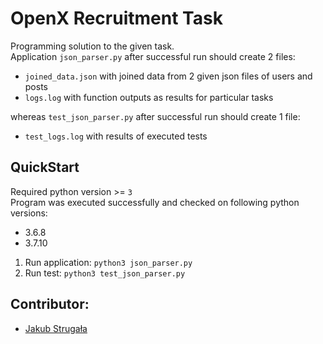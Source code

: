 # OpenX Recruitment Task
Programming solution to the given task. <br />
Application ```json_parser.py``` after successful run should create 2 files: 
- ```joined_data.json``` with joined data from 2 given json files of users and posts
- ```logs.log``` with function outputs as results for particular tasks

whereas ```test_json_parser.py``` after successful run should create 1 file:
- ```test_logs.log``` with results of executed tests

## QuickStart
Required python version >= ```3``` <br />
Program was executed successfully and checked on following python versions:
- 3.6.8 
- 3.7.10
1. Run application: ```python3 json_parser.py```
1. Run test: ```python3 test_json_parser.py```

## Contributor:
- [Jakub Strugała](https://github.com/JJ807)